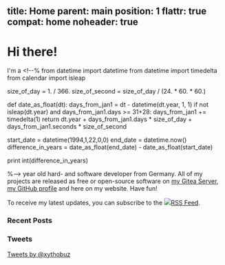 title: Home
parent: main
position: 1
flattr: true
compat: home
noheader: true
---

# Hi there!

<div id="index-avatar"></div>

I'm a <!--%
from datetime import datetime
from datetime import timedelta
from calendar import isleap

size_of_day = 1. / 366.
size_of_second = size_of_day / (24. * 60. * 60.)

def date_as_float(dt):
    days_from_jan1 = dt - datetime(dt.year, 1, 1)
    if not isleap(dt.year) and days_from_jan1.days >= 31+28:
        days_from_jan1 += timedelta(1)
    return dt.year + days_from_jan1.days * size_of_day + days_from_jan1.seconds * size_of_second

start_date = datetime(1994,1,22,0,0)
end_date = datetime.now()
difference_in_years = date_as_float(end_date) - date_as_float(start_date)

print int(difference_in_years)

%--> year old hard- and software developer from Germany.
All of my projects are released as free or open-source software on [my Gitea Server](https://git.xythobuz.de/thomas), [my GitHub profile](https://github.com/xythobuz) and here on my website. Have fun!

To receive my latest updates, you can subscribe to the <a href="rss.xml"><img src="img/rss.png">RSS Feed</a>.

### Recent Posts

<!--%
from datetime import datetime
posts = [p for p in pages if "date" in p]
posts.sort(key=lambda p: p.get("date"), reverse=True)
for p in posts[0:5]:
    date = datetime.strptime(p.date, "%Y-%m-%d").strftime("%B %d, %Y")
    if "post" in p:
        print "  * **[%s](%s)** - %s" % (p.post, p.url, date)
    else:
        print "  * **[%s](%s)** - %s" % (p.title, p.url, date)

    if p.get("description", "") != "":
        print "<br><span class=\"listdesc\">" + p.get("description", "") + "</span>"
%-->

### Tweets

<div id="index-twitter-page">
<a class="twitter-timeline" data-dnt="true" href="https://twitter.com/xythobuz" data-widget-id="318732638158471170" data-chrome="noheader nofooter">Tweets by @xythobuz</a>
<script>!function(d,s,id){var js,fjs=d.getElementsByTagName(s)[0],p=/^http:/.test(d.location)?'http':'https';if(!d.getElementById(id)){js=d.createElement(s);js.id=id;js.src=p+"://platform.twitter.com/widgets.js";fjs.parentNode.insertBefore(js,fjs);}}(document,"script","twitter-wjs");</script>
</div>
